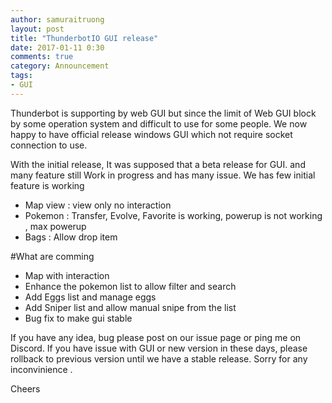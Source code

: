 ```yaml
---
author: samuraitruong
layout: post
title: "ThunderbotIO GUI release"
date: 2017-01-11 0:30
comments: true
category: Announcement
tags:
- GUI
---
```


Thunderbot is supporting by web GUI but since the limit of Web GUI block by some operation system and difficult to use  for some people. We now happy to have official release windows GUI which not require socket connection to use. 

With the initial release, It was supposed that a beta release for GUI. and many feature still Work in progress and has many issue. We has few initial feature is working

- Map view : view only no interaction 
- Pokemon : Transfer, Evolve, Favorite is working, powerup is not working , max powerup 
- Bags : Allow drop item

#What are comming
- Map with interaction 
- Enhance the pokemon list to allow filter and search
- Add Eggs list and manage eggs
- Add Sniper list and allow manual snipe from the list
- Bug fix to make gui stable


If you have any idea, bug please post on our issue page or ping me on Discord. If you have issue with GUI or new version in these days, please rollback to previous version until we have a stable release. Sorry for any inconvinience . 


Cheers
 



